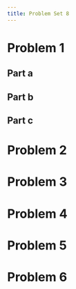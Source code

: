 ```yaml
---
title: Problem Set 8
---
```


# Problem 1

## Part a



## Part b

## Part c

# Problem 2

# Problem 3

# Problem 4

# Problem 5

# Problem 6